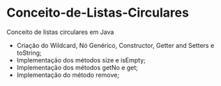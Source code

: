 # Conceito-de-Listas-Circulares
Conceito de listas circulares em Java
- Criação do Wildcard, Nó Genérico, Constructor, Getter and Setters e toString;
- Implementação dos métodos size e isEmpty;
- Implementação dos métodos getNo e get;
- Implementação do método remove;
